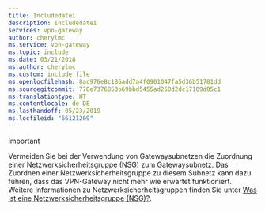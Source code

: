 ```yaml
---
title: Includedatei
description: Includedatei
services: vpn-gateway
author: cherylmc
ms.service: vpn-gateway
ms.topic: include
ms.date: 03/21/2018
ms.author: cherylmc
ms.custom: include file
ms.openlocfilehash: 8ac976e8c186add7a4f0901047fa5d36b51781dd
ms.sourcegitcommit: 778e7376853b69bbd5455ad260d2dc17109d05c1
ms.translationtype: HT
ms.contentlocale: de-DE
ms.lasthandoff: 05/23/2019
ms.locfileid: "66121209"
---
```

> [!IMPORTANT]
> Vermeiden Sie bei der Verwendung von Gatewaysubnetzen die Zuordnung einer Netzwerksicherheitsgruppe (NSG) zum Gatewaysubnetz. Das Zuordnen einer Netzwerksicherheitsgruppe zu diesem Subnetz kann dazu führen, dass das VPN-Gateway nicht mehr wie erwartet funktioniert. Weitere Informationen zu Netzwerksicherheitsgruppen finden Sie unter [Was ist eine Netzwerksicherheitsgruppe (NSG)?](../articles/virtual-network/security-overview.md).
> 
> 
